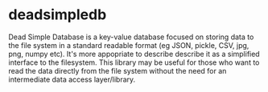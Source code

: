 # deadsimpledb
Dead Simple Database is a key-value database focused on storing data to the file system in a standard readable format (eg JSON, pickle, CSV, jpg, png, numpy etc).  It's more appopriate to describe describe it as a simplified interface to the filesystem.  This library may be useful for those who want to read the data directly from the file system without the need for an intermediate data access layer/library.
